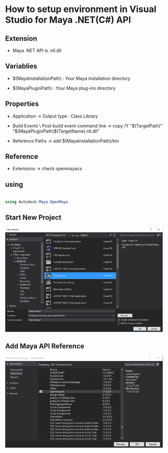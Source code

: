 # How to setup environment in Visual Studio for Maya .NET(C#) API

## Extension

+ Maya .NET API is .nll.dll

## Variablies

+ $(MayaInstallationPath) : Your Maya installation directory

+ $(MayaPluginPath) : Your Maya plug-ins directory

## Properties

+ Application -> Output type : Class Library

+ Build Events \ Post-build event command line -> copy /Y "$(TargetPath)" "$(MayaPluginPath)\$(TargetName).nll.dll"

+ Reference Paths -> add $(MayaInstallationPath)/bin

## Reference

+ Extensions -> check openmayacs

## using

```csharp

using Autodesk.Maya.OpenMaya

```

## Start New Project

![New Project](images\dotnet\dotnet_new_project.png)

## Add Maya API Reference

![openmayacs](images\dotnet\openmayacs.png)